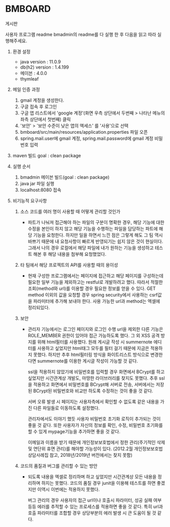 # BMBOARD
게시판

사용자 프로그램 readme
bmadmin의 readme를 다 실행 한 후 다음을 읽고 따라 실행해주세요.

1. 환경 설정
	- java version : 11.0.9
	- db(h2) version : 1.4.199
	- 메이븐 : 4.0.0
	- thymleaf

2. 메일 인증 과정
	1. gmail 계정을 생성한다.
	2. 구글 접속 후 로그인
	3. 구글 앱 리스트에서 'google 계정'(화면 우측 상단에서 두번째 > 나타난 메뉴의 좌측 상단에서 첫번째) 클릭
	4. '보안' > '보안 수준이 낮은 앱의 액세스' 를 '사용'으로 선택
	5. bmboard/src/main/resources/application.properties 파일 오픈
	6. spring.mail.user에 gmail 계정, spring.mail.password에 gmail 계정 비밀번호 입력
	
3. maven 빌드 goal : clean package
	
4. 실행 순서
	1. bmadmin 메이븐 빌드(goal : clean package)
	2. java jar 파일 실행
	3. localhost:8080 접속
	
5. 비기능적 요구사항
	1. 소스 코드를 여러 명이 사용할 때 어떻게 관리할 것인가
		- 파트가 나눠져 접근해야 하는 파일의 구분이 명확한 경우, 해당 기능에 대한 수정을 본인이 하지 않고 해당 기능을 수행하는 파일을 담당하는 파트에 해당 기능을 요청한다.
		  하지만 일을 하면서 느낀 점은 그렇게 해도 그 팀 역시 바쁘기 때문에 내 요청사항이 빠르게 반영되기는 쉽지 않은 것이 현실이다.
		  그래서 나의 경우 로컬에서 해당 파일에 내가 원하는 기능을 생성하고 테스트 해본 후 해당 내용을 첨부해 요청했었다.
		  
	2. 타 팀에서 해당 프로젝트의 API를 사용할 때의 용이성
		- 현재 구성한 프로그램에서는 페이지에 접근하고 해당 페이지를 구성하는데 필요한 일부 기능을 제외하고는 restful로 개발하려고 했다.
		  따라서 적절한 조회(method와 url)를 이용할 경우 필요한 정보를 얻을 수 있다.
		  GET method 이외의 값을 요청할 경우 spring security에서 사용하는 csrf값을 파라미터에 추가해 보내야 한다.
		  사용 가능한 url과 method는 엑셀에 정리되있다.
	
	3. 보안
		- 관리자 기능에서는 로그인 페이지와 로그인 수행 url을 제외한 다른 기능은 ROLE_MEMBER 권한이 있어야 접근 가능하도록 했다.
		  그 외 XSS 공격 방지를 위해 html필터를 사용했다.
		  원래 게시글 작성 시 summernote 에디터를 사용하고 싶었지만 html태그 모두를 필터 걸기 때문에 지금은 적용하지 못했다.
		  하지만 추후 html필터링 방식을 화이트리스트 방식으로 변경한다면 summernote를 이용한 게시글 작성이 가능할 것 같다.
		  
		  ssl을 적용하지 않았기에 비밀번호를 입력할 경우 화면에서 BCrypt를 하고 싶었지만 시간관계상 개발도, 마땅한 라이브러리를 찾지도 못했다.
		  추후 ssl을 적용하고 화면에서 비밀번호를 BCrypt해 서버로 전송, 서버에서는 저장된 BCrypt된 비밀번호와 비교만 하도록 수정하는 것이 좋을 것 같다.
		  
		  서버 오류 발생 시 페이지는 사용자측에서 확인할 수 없도록 같은 내용을 가진 다른 파일들로 이동하도록 설정했다.
		  
		  관리자에서도 이야기 했듯 사용자 비밀번호 초기화 로직이 추가되는 것이 좋을 것 같다.
		  또한 사용자가 자신의 정보를 확인, 수정, 비밀번호 초기화를할 수 있게 mypage기능을 추가하면 좋을 것 같다.
		  
		  이메일과 이름을 받기 때문에 개인정보보호법에서 정한 관리(주기적인 삭제 및 연단위 휴면 관리)를 해야할 가능성이 있다. (2012.2월 개인정보보호법 상담사례집 참고, 2018년/2019년 버전에서는 찾지 못함)
		  
	4. 코드의 품질과 버그를 관리할 수 있는 방안
		- 되도록 내용을 엑셀로 정리하며 하고 싶었지만 시간관계상 모든 내용을 정리하며 하지는 못했다.
		  코드의 품질 경우 junit을 이용해 테스트를 하면 좋겠지만 이역시 이번에는 적용하지 못했다.
		  
		  버그 관리의 경우 사용자의 접근 url이나 호출시 파라미터, 성공 실패 여부 등등 에러를 추적할 수 있는 프로세스를 적용하면 좋을 것 같다.
		  특히 url과 호출 파라미터를 조합할 경우 상당부분의 에러 발생 시 큰 도움이 될 것 같다.
